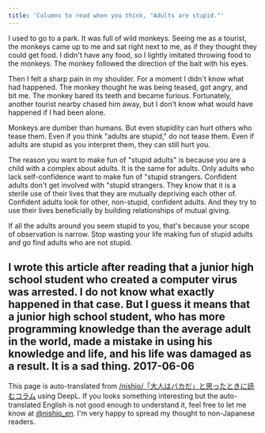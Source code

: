 ```yaml
---
title: 'Columns to read when you think, "Adults are stupid."'
---
```


I used to go to a park. It was full of wild monkeys. Seeing me as a tourist, the monkeys came up to me and sat right next to me, as if they thought they could get food. I didn't have any food, so I lightly imitated throwing food to the monkeys. The monkey followed the direction of the bait with his eyes.

Then I felt a sharp pain in my shoulder. For a moment I didn't know what had happened. The monkey thought he was being teased, got angry, and bit me. The monkey bared its teeth and became furious. Fortunately, another tourist nearby chased him away, but I don't know what would have happened if I had been alone.

Monkeys are dumber than humans. But even stupidity can hurt others who tease them. Even if you think "adults are stupid," do not tease them. Even if adults are stupid as you interpret them, they can still hurt you.

The reason you want to make fun of "stupid adults" is because you are a child with a complex about adults. It is the same for adults. Only adults who lack self-confidence want to make fun of "stupid strangers. Confident adults don't get involved with "stupid strangers. They know that it is a sterile use of their lives that they are mutually depriving each other of. Confident adults look for other, non-stupid, confident adults. And they try to use their lives beneficially by building relationships of mutual giving.

If all the adults around you seem stupid to you, that's because your scope of observation is narrow. Stop wasting your life making fun of stupid adults and go find adults who are not stupid.

I wrote this article after reading that a junior high school student who created a computer virus was arrested. I do not know what exactly happened in that case. But I guess it means that a junior high school student, who has more programming knowledge than the average adult in the world, made a mistake in using his knowledge and life, and his life was damaged as a result. It is a sad thing. 2017-06-06
---
This page is auto-translated from [/nishio/「大人はバカだ」と思ったときに読むコラム](https://scrapbox.io/nishio/「大人はバカだ」と思ったときに読むコラム) using DeepL. If you looks something interesting but the auto-translated English is not good enough to understand it, feel free to let me know at [@nishio_en](https://twitter.com/nishio_en). I'm very happy to spread my thought to non-Japanese readers.